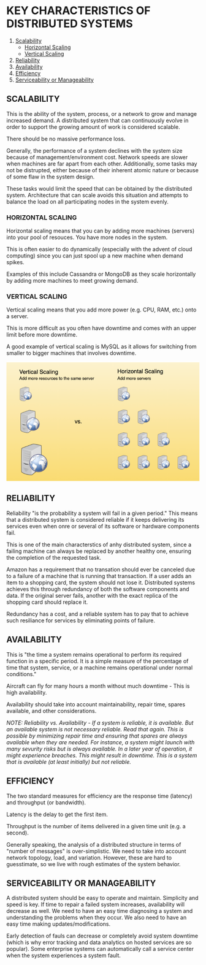 # KEY CHARACTERISTICS OF DISTRIBUTED SYSTEMS

1. [Scalability](#scalability)
   - [Horizontal Scaling](#horizontal-scaling)
   - [Vertical Scaling](#vertical-scaling)
2. [Reliability](#reliability)
3. [Availability](#availability)
4. [Efficiency](#efficiency)
5. [Serviceability or Manageability](#serviceability-or-manageability)

## SCALABILITY

This is the ability of the system, process, or a network to grow and manage increased demand. A distributed system that can continuously evolve in order to support the growing amount of work is considered scalable.

There should be no massive performance loss.

Generally, the performance of a system declines with the system size because of management/environment cost. Network speeds are slower when machines are far apart from each other. Additionally, some tasks may not be distrupted, either because of their inherent atomic nature or because of some flaw in the system design.

These tasks would limit the speed that can be obtained by the distributed system. Architecture that can scale avoids this situation and attempts to balance the load on all participating nodes in the system evenly.

### HORIZONTAL SCALING

Horizontal scaling means that you can by adding more machines (servers) into your pool of resouces. You have more nodes in the system.

This is often easier to do dynamically (especially with the advent of cloud computing) since you can just spool up a new machine when demand spikes.

Examples of this include Cassandra or MongoDB as they scale horizontally by adding more machines to meet growing demand.

### VERTICAL SCALING

Vertical scaling means that you add more power (e.g. CPU, RAM, etc.) onto a server.

This is more difficult as you often have downtime and comes with an upper limit before more downtime.

A good example of vertical scaling is MySQL as it allows for switching from smaller to bigger machines that involves downtime.

![Horizontal versus vertical scaling](../assets/scaling.png)

## RELIABILITY

Reliability "is the probability a system will fail in a given period." This means that a distributed system is considered reliable if it keeps delivering its services even when onre or several of its software or hardware components fail.

This is one of the main characterstics of anhy distributed system, since a failing machine can always be replaced by another healthy one, ensuring the completion of the requested task.

Amazon has a requirement that no transation should ever be canceled due to a failure of a machine that is running that transaction. If a user adds an item to a shopping card, the system should not lose it. Distributed systems achieves this through redundancy of both the software components and data. If the original server fails, another with the exact replica of the shopping card should replace it.

Redundancy has a cost, and a reliable system has to pay that to achieve such resiliance for services by eliminating points of failure.

## AVAILABILITY

This is "the time a system remains operational to perform its required function in a specific period. It is a simple measure of the percentage of time that system, service, or a machine remains operational under normal conditions."

Aircraft can fly for many hours a month without much downtime - This is high availability.

Availability should take into account maintainability, repair time, spares available, and other considerations.

_NOTE: Reliability vs. Availability - If a system is reliable, it is available. But an available system is not necessary reliable. Read that again. This is possible by minimizing repair time and ensuring that spares are always available when they are needed. For instance, a system might launch with many sevurity risks but is always available. In a later year of operation, it might experience breaches. This might result in downtime. This is a system that is available (at least initially) but not reliable._

## EFFICIENCY

The two standard measures for efficiency are the response time (latency) and throughput (or bandwidth).

Latency is the delay to get the first item.

Throughput is the number of items delivered in a given time unit (e.g. a second).

Generally speaking, the analysis of a distributed structure in terms of "number of messages" is over-simplistic. We need to take into account network topology, load, and variation. However, these are hard to guesstimate, so we live with rough estimates of the system behavior.

## SERVICEABILITY OR MANAGEABILITY

A distributed system should be easy to operate and maintain. Simplicity and speed is key. If time to repair a failed system increases, availability will decrease as well. We need to have an easy time diagnosing a system and understanding the problems when they occur. We also need to have an easy time making updates/modifications.

Early detection of fauls can decrease or completely avoid system downtime (which is why error tracking and data analytics on hosted services are so popular). Some enterprise systems can automatically call a service center when the system experiences a system fault.
